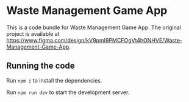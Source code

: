 
  # Waste Management Game App

  This is a code bundle for Waste Management Game App. The original project is available at https://www.figma.com/design/kV9pmI9PMCFOgVt4hONHVE/Waste-Management-Game-App.

  ## Running the code

  Run `npm i` to install the dependencies.

  Run `npm run dev` to start the development server.
  